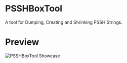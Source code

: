 # PSSHBoxTool
A tool for Dumping, Creating and Shrinking PSSH Strings.

# Preview
![PSSHBoxTool Showcase](https://i.imgur.com/xlc8ibH.png)
